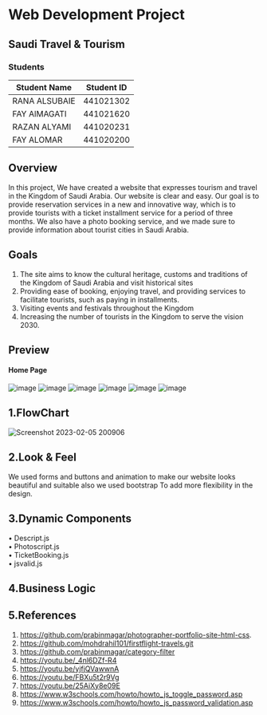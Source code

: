 # Web Development Project

##  Saudi Travel & Tourism
### Students
Student Name  | Student ID
------------- | -------------
RANA ALSUBAIE | 441021302
FAY AlMAGATI | 441021620
RAZAN ALYAMI | 441020231
FAY ALOMAR   | 441020200

## Overview
In this project, We have created a website that expresses tourism and travel in the Kingdom of Saudi Arabia. Our website is clear and easy. Our goal is to provide reservation services in a new and innovative way, which is to provide tourists with a ticket installment service for a period of three months. We also have a photo booking service, and  we made sure to provide information about tourist cities in Saudi Arabia.
## Goals
1.	The site aims to know the cultural heritage, customs and traditions of the Kingdom of Saudi Arabia and visit historical sites
2.	 Providing ease of booking, enjoying travel, and providing services to facilitate tourists, such as paying in installments.
3.	Visiting events and festivals throughout the Kingdom
4.	Increasing the number of tourists in the Kingdom to serve the vision 2030.

## Preview

#### Home Page
![image](https://user-images.githubusercontent.com/114013450/218224764-35038ee3-02ee-4604-9484-ee54ff5cfad7.png)
![image](https://user-images.githubusercontent.com/114013450/218225284-bd26af17-1f4a-44ca-80a4-a839d9979687.png)
![image](https://user-images.githubusercontent.com/114013450/218225068-a62f1ffe-0d57-4a53-8710-6b863aab198e.png)
![image](https://user-images.githubusercontent.com/114013450/218225125-215a6412-ae6d-4f5e-aca0-f48b8c3961af.png)
![image](https://user-images.githubusercontent.com/114013450/218225182-00314134-966c-4937-b817-2f25a7f6ef8f.png)
![image](https://user-images.githubusercontent.com/114013450/218225216-c26f5107-921f-4d82-92d7-afda48423865.png)


## 1.FlowChart
![Screenshot 2023-02-05 200906](https://user-images.githubusercontent.com/104152519/216833720-b87933e9-c21b-4fd4-aa28-60745e4a2645.jpg)

## 2.Look & Feel
We used forms and buttons and animation to make our website looks beautiful and suitable also we used bootstrap To add more flexibility in the design.

## 3.Dynamic Components

•	Descript.js <br>
•	Photoscript.js <br>
•	TicketBooking.js <br>
•	jsvalid.js  <br>


## 4.Business Logic

## 5.References
1.	https://github.com/prabinmagar/photographer-portfolio-site-html-css.
2.	https://github.com/mohdrahil101/firstflight-travels.git
3.	https://github.com/prabinmagar/category-filter
4.	https://youtu.be/_4nl6DZf-R4
5.	https://youtu.be/yjfjQVawwnA
6.	https://youtu.be/FBXu5t2r9Vg
7.	https://youtu.be/25AiXy8e09E
8.	https://www.w3schools.com/howto/howto_js_toggle_password.asp
9.	https://www.w3schools.com/howto/howto_js_password_validation.asp


